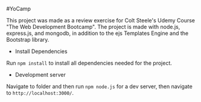#YoCamp

This project was made as a review exercise for Colt Steele's Udemy Course "The Web Development Bootcamp". The project is made with node.js, express.js, and mongodb, in addition to the ejs Templates Engine and the Bootstrap library.

- Install Dependencies

Run `npm install` to install all dependencies needed for the project. 

- Development server

Navigate to folder and then run `npm node.js` for a dev server, then navigate to `http://localhost:3000/`.
